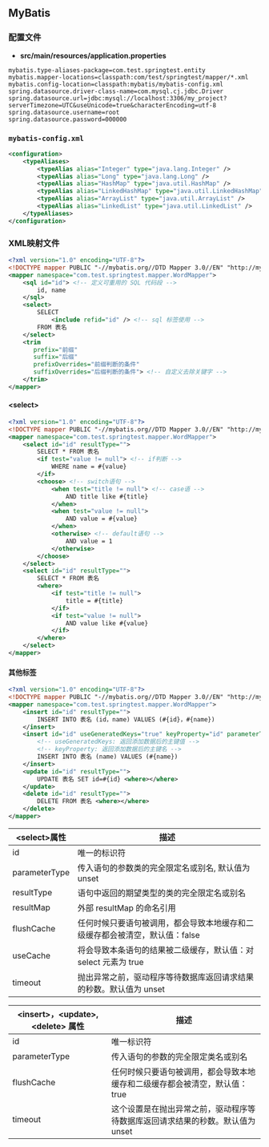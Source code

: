 ## MyBatis

### 配置文件

- **src/main/resources/application.properties**

```properties
mybatis.type-aliases-package=com.test.springtest.entity
mybatis.mapper-locations=classpath:com/test/springtest/mapper/*.xml
mybatis.config-location=classpath:mybatis/mybatis-config.xml
spring.datasource.driver-class-name=com.mysql.cj.jdbc.Driver
spring.datasource.url=jdbc:mysql://localhost:3306/my_project?serverTimezone=UTC&useUnicode=true&characterEncoding=utf-8
spring.datasource.username=root
spring.datasource.password=000000
```

### `mybatis-config.xml`

```xml
<configuration>
	<typeAliases>
		<typeAlias alias="Integer" type="java.lang.Integer" />
		<typeAlias alias="Long" type="java.lang.Long" />
		<typeAlias alias="HashMap" type="java.util.HashMap" />
		<typeAlias alias="LinkedHashMap" type="java.util.LinkedHashMap" />
		<typeAlias alias="ArrayList" type="java.util.ArrayList" />
		<typeAlias alias="LinkedList" type="java.util.LinkedList" />
	</typeAliases>
</configuration>
```

### XML映射文件

```xml
<?xml version="1.0" encoding="UTF-8"?>
<!DOCTYPE mapper PUBLIC "-//mybatis.org//DTD Mapper 3.0//EN" "http://mybatis.org/dtd/mybatis-3-mapper.dtd">
<mapper namespace="com.test.springtest.mapper.WordMapper">
	<sql id="id"> <!-- 定义可重用的 SQL 代码段 -->
		id, name
	</sql>
    <select>
        SELECT 
        	<include refid="id" /> <!-- sql 标签使用 -->
        FROM 表名
    </select>
    <trim 
       prefix="前缀"
       suffix="后缀"
       prefixOverrides="前缀判断的条件"
       suffixOverrides="后缀判断的条件"> <!-- 自定义去除关键字 -->
    </trim>
</mapper>
```

#### \<select>

```xml
<?xml version="1.0" encoding="UTF-8"?>
<!DOCTYPE mapper PUBLIC "-//mybatis.org//DTD Mapper 3.0//EN" "http://mybatis.org/dtd/mybatis-3-mapper.dtd">
<mapper namespace="com.test.springtest.mapper.WordMapper">
	<select id="id" resultType="">
        SELECT * FROM 表名
        <if test="value != null"> <!-- if判断 -->
			WHERE name = #{value} 
		</if>
        <choose> <!-- switch语句 -->
    		<when test="title != null"> <!-- case语 -->
    			AND title like #{title}
    		</when>
    		<when test="value != null">
    			AND value = #{value}
    		</when>
    		<otherwise> <!-- default语句 -->
    			AND value = 1
    		</otherwise>
  		</choose>
    </select>
    <select id="id" resultType="">
        SELECT * FROM 表名
        <where> 
    		<if test="title != null">
    			title = #{title}
    		</if> 
    		<if test="value != null">
    		    AND value like #{value}
    		</if>
  		</where>
    </select>
</mapper>
```

#### 其他标签

```xml
<?xml version="1.0" encoding="UTF-8"?>
<!DOCTYPE mapper PUBLIC "-//mybatis.org//DTD Mapper 3.0//EN" "http://mybatis.org/dtd/mybatis-3-mapper.dtd">
<mapper namespace="com.test.springtest.mapper.WordMapper">
	<insert id="id" resultType="">
        INSERT INTO 表名 (id，name) VALUES (#{id}，#{name})
    </insert>
    <insert id="id" useGeneratedKeys="true" keyProperty="id" parameterType="Article">
        <!-- useGeneratedKeys: 返回添加数据后的主键值 -->
        <!-- keyProperty: 返回添加数据后的主键名 -->
		INSERT INTO 表名 (name) VALUES (#{name})
	</insert>
    <update id="id" resultType="">
        UPDATE 表名 SET id=#{id} <where></where>
    </update>
    <delete id="id" resultType="">
        DELETE FROM 表名 <where></where>
    </delete>
</mapper>
```

| \<select>属性 | 描述                                                         |
| ------------- | ------------------------------------------------------------ |
| id            | 唯一的标识符                                                 |
| parameterType | 传入语句的参数类的完全限定名或别名, 默认值为 unset           |
| resultType    | 语句中返回的期望类型的类的完全限定名或别名                   |
| resultMap     | 外部 resultMap 的命名引用                                    |
| flushCache    | 任何时候只要语句被调用，都会导致本地缓存和二级缓存都会被清空，默认值：false |
| useCache      | 将会导致本条语句的结果被二级缓存，默认值：对 select 元素为 true |
| timeout       | 抛出异常之前，驱动程序等待数据库返回请求结果的秒数。默认值为 unset |

| \<insert>，\<update>, \<delete> 属性 | 描述                                                         |
| ------------------------------------ | ------------------------------------------------------------ |
| id                                   | 唯一标识符                                                   |
| parameterType                        | 传入语句的参数的完全限定类名或别名                           |
| flushCache                           | 任何时候只要语句被调用，都会导致本地缓存和二级缓存都会被清空，默认值：true |
| timeout                              | 这个设置是在抛出异常之前，驱动程序等待数据库返回请求结果的秒数。默认值为 unset |